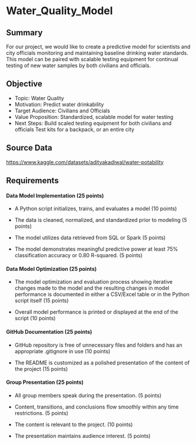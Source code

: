 # Water_Quality_Model

## Summary

For our project, we would like to create a predictive model for scientists and city officials monitoring and maintaining baseline drinking water standards. This model can be paired with scalable testing equipment for continual testing of new water samples by both civilians and officials.

## Objective
- Topic: Water Quality
- Motivation: Predict water drinkability 
- Target Audience: Civilians and Officials 
- Value Proposition: Standardized, scalable model for water testing
- Next Steps: Build scaled testing equipment for both civilians and officials
Test kits for a backpack, or an entire city

## Source Data 

https://www.kaggle.com/datasets/adityakadiwal/water-potability


## Requirements

#### Data Model Implementation (25 points)
- A Python script initializes, trains, and evaluates a model (10 points)

- The data is cleaned, normalized, and standardized prior to modeling (5 points)

- The model utilizes data retrieved from SQL or Spark (5 points)

- The model demonstrates meaningful predictive power at least 75% classification accuracy or 0.80 R-squared. (5 points)

#### Data Model Optimization (25 points)
- The model optimization and evaluation process showing iterative changes made to the model and the resulting changes in model performance is documented in either a CSV/Excel table or in the Python script itself (15 points)

- Overall model performance is printed or displayed at the end of the script (10 points)

#### GitHub Documentation (25 points)
- GitHub repository is free of unnecessary files and folders and has an appropriate .gitignore in use (10 points)

- The README is customized as a polished presentation of the content of the project (15 points)

#### Group Presentation (25 points)
- All group members speak during the presentation. (5 points)

- Content, transitions, and conclusions flow smoothly within any time restrictions. (5 points)

- The content is relevant to the project. (10 points)

- The presentation maintains audience interest. (5 points)
